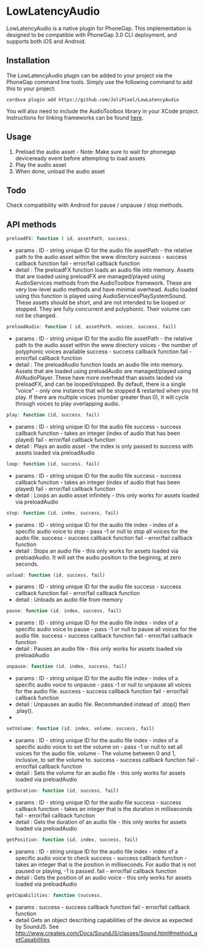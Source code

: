 LowLatencyAudio
=================

LowLatencyAudio is a native plugin for PhoneGap.  This implementation is designed to be compatible with PhoneGap 3.0 CLI deployment, and supports both iOS and Android.

## Installation

The LowLatencyAudio plugin can be added to your project via the PhoneGap command line tools.  Simply use the following command to add this to your project:

`cordova plugin add https://github.com/JoliPixel/LowLatencyAudio`

You will also need to include the AudioToolbox library in your XCode project. Instructions for linking frameworks can be found [here](https://developer.apple.com/library/ios/recipes/xcode_help-project_editor/Articles/AddingaLibrarytoaTarget.html#//apple_ref/doc/uid/TP40010155-CH17-SW1).

## Usage

1. Preload the audio asset - Note: Make sure to wait for phonegap deviceready event before attempting to load assets
2. Play the audio asset
3. When done, unload the audio asset

## Todo

Check compatibility with Android for pause / unpause / stop methods.


## API methods
```javascript
preloadFX: function ( id, assetPath, success, 
```
* params : ID - string unique ID for the audio file
assetPath - the relative path to the audio asset within the www directory
success - success callback function
fail - error/fail callback function
* detail : The preloadFX function loads an audio file into memory.  Assets that are loaded using preloadFX are managed/played using AudioServices methods from the AudioToolbox framework. These are very low-level audio methods and have minimal overhead.  Audio loaded using this function is played using AudioServicesPlaySystemSound. These assets should be short, and are not intended to be looped or stopped. They are fully concurrent and polyphonic. Their volume can not be changed.
			
```javascript
preloadAudio: function ( id, assetPath, voices, success, fail) 
```
* params : ID - string unique ID for the audio file
assetPath - the relative path to the audio asset within the www directory
voices - the number of polyphonic voices available
success - success callback function
fail - error/fail callback function
* detail : The preloadAudio function loads an audio file into memory.  Assets that are loaded using preloadAudio are managed/played using AVAudioPlayer. These have more overhead than assets laoded via preloadFX, and can be looped/stopped.  By default, there is a single "voice" - only one instance that will be stopped & restarted when you hit play.  If there are multiple voices (number greater than 0), it will cycle through voices to play overlapping audio.
		
```javascript
play: function (id, success, fail) 	
```
* params : ID - string unique ID for the audio file
success - success callback function - takes an integer (index of audio that has been played)
fail - error/fail callback function
* detail : Plays an audio asset - the index is only passed to success with assets loaded via preloadAudio
		
```javascript
loop: function (id, success, fail) 	
```
* params : ID - string unique ID for the audio file
success - success callback function - takes an integer (index of audio that has been played)
fail - error/fail callback function
* detail : Loops an audio asset infinitely - this only works for assets loaded via preloadAudio
		
```javascript
stop: function (id, index, success, fail) 	
```
* params : ID - string unique ID for the audio file
index - index of a specific audio voice to stop - pass -1 or null to stop all voices for the audio file.
success - success callback function
fail - error/fail callback function
* detail : Stops an audio file - this only works for assets loaded via preloadAudio. It will set the audio position to the begining, at zero seconds.
		
```javascript
unload: function (id, success, fail) 	
```
* params : ID - string unique ID for the audio file
success - success callback function
fail - error/fail callback function
* detail : Unloads an audio file from memory

```javascript
pause: function (id, index, success, fail) 	
```
* params : ID - string unique ID for the audio file
index - index of a specific audio voice to pause - pass -1 or null to pause all voices for the audio file.
success - success callback function
fail - error/fail callback function
* detail : Pauses an audio file - this only works for assets loaded via preloadAudio


```javascript
unpause: function (id, index, success, fail) 	
```
* params : ID - string unique ID for the audio file
index - index of a specific audio voice to unpause - pass -1 or null to unpause all voices for the audio file.
success - success callback function
fail - error/fail callback function
* detail : Unpauses an audio file. Recommanded instead of .stop() then .play().
* 
```javascript
setVolume: function (id, index, volume, success, fail) 	
```
* params : ID - string unique ID for the audio file
index - index of a specific audio voice to set the volume on - pass -1 or null to set all voices for the audio file.
volume - The volume between 0 and 1, inclusive, to set the volume to.
success - success callback function
fail - error/fail callback function
* detail : Sets the volume for an audio file - this only works for assets loaded via preloadAudio

```javascript
getDuration: function (id, success, fail) 	
```
* params : ID - string unique ID for the audio file
success - success callback function - takes an integer that is the duration in milliseconds
fail - error/fail callback function
* detail : Gets the duration of an audio file - this only works for assets loaded via preloadAudio

```javascript
getPosition: function (id, index, success, fail) 	
```
* params : ID - string unique ID for the audio file
index - index of a specific audio voice to check
success - success callback function - takes an integer that is the position in milliseconds. For audio that is not paused or playing, -1 is passed.
fail - error/fail callback function
* detail : Gets the position of an audio voice - this only works for assets loaded via preloadAudio

```javascript
getCapabilities: function (success, 
```
* params : success - success callback function
fail - error/fail callback function
* detail  Gets an object describing capabilities of the device as expected by SoundJS.
See http://www.createjs.com/Docs/SoundJS/classes/Sound.html#method_getCapabilities


